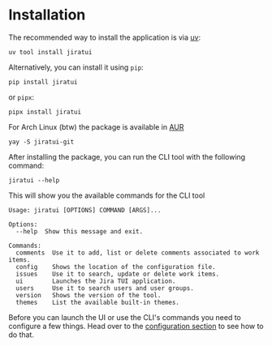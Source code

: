 # Installation

The recommended way to install the application is via [uv](https://docs.astral.sh/uv/):

```shell
uv tool install jiratui
```

Alternatively, you can install it using `pip`:

```shell
pip install jiratui
```

or `pipx`:

```shell
pipx install jiratui
```

For Arch Linux (btw) the package is available in [AUR](https://aur.archlinux.org/packages/jiratui-git)

```shell
yay -S jiratui-git
```

After installing the package, you can run the CLI tool with the following command:

```shell
jiratui --help
```

This will show you the available commands for the CLI tool

```shell
Usage: jiratui [OPTIONS] COMMAND [ARGS]...

Options:
  --help  Show this message and exit.

Commands:
  comments  Use it to add, list or delete comments associated to work items.
  config    Shows the location of the configuration file.
  issues    Use it to search, update or delete work items.
  ui        Launches the Jira TUI application.
  users     Use it to search users and user groups.
  version   Shows the version of the tool.
  themes    List the available built-in themes.
```

Before you can launch the UI or use the CLI's commands you need to configure a few things. Head over to the
[configuration section](/users//configuration/index) to see how to do that.
